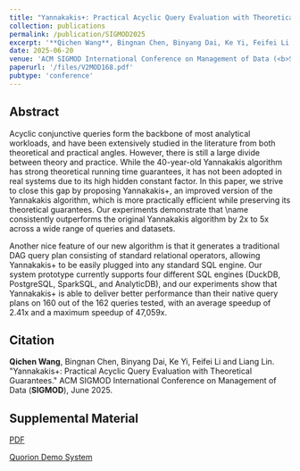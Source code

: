 ```yaml
---
title: "Yannakakis+: Practical Acyclic Query Evaluation with Theoretical Guarantees"
collection: publications
permalink: /publication/SIGMOD2025
excerpt: '**Qichen Wang**, Bingnan Chen, Binyang Dai, Ke Yi, Feifei Li and Liang Lin'
date: 2025-06-20
venue: 'ACM SIGMOD International Conference on Management of Data (<b>SIGMOD</b>)'
paperurl: '/files/V2MOD168.pdf'
pubtype: 'conference'
---
```


## Abstract

Acyclic conjunctive queries form the backbone of most analytical workloads, and have been extensively studied in the literature from both theoretical and practical angles.  However, there is still a large divide between theory and practice.  While the 40-year-old Yannakakis algorithm has strong theoretical running time guarantees, it has not been adopted in real systems due to its high hidden constant factor. In this paper, we strive to close this gap by proposing Yannakakis+, an improved version of the Yannakakis algorithm, which is more practically efficient while preserving its theoretical guarantees.  Our experiments demonstrate that \name consistently outperforms the original Yannakakis algorithm by 2x to 5x across a wide range of queries and datasets.

Another nice feature of our new algorithm is that it generates a traditional DAG query plan consisting of standard relational operators, allowing Yannakakis+ to be easily plugged into any standard SQL engine.  Our system prototype currently supports four different SQL engines (DuckDB, PostgreSQL, SparkSQL, and AnalyticDB), and our experiments show that Yannakakis+ is able to deliver better performance than their native query plans on 160 out of the 162 queries tested, with an average speedup of 2.41x and a maximum speedup of 47,059x.

## Citation

**Qichen Wang**, Bingnan Chen, Binyang Dai, Ke Yi, Feifei Li and Liang Lin. "Yannakakis+: Practical Acyclic Query Evaluation with Theoretical Guarantees." ACM SIGMOD International Conference on Management of Data (**SIGMOD**), June 2025. 

## Supplemental Material

[PDF](https://qichen-wang.github.io/sigmod25.html)

[Quorion Demo System](https://github.com/hkustDB/Quorion)


<!-- citation: 'Your Name, You. (2010). &quot;Paper Title Number 2.&quot; <i>Journal 1</i>. 1(2).'
This paper is about the number 2. The number 3 is left for future work.

[Download paper here](http://academicpages.github.io/files/paper2.pdf)

Recommended citation: Your Name, You. (2010). "Paper Title Number 2." <i>Journal 1</i>. 1(2). -->
